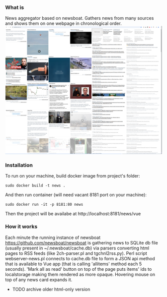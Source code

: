 ### What is
News aggregator based on newsboat. Gathers news from many sources and shows them on one webpage in
chronological order. 
![Sample screenshot 2025-05-16](img/Screenshot_2025-05-16_20-11-02.png?raw=true "Sample screenshot 2025-05-16")

### Installation
To run on your machine, build docker image from project's folder:
```
sudo docker build -t news .
```
And then run container (will need vacant 8181 port on your machine):
```
sudo docker run -it -p 8181:80 news
```
Then the project will be availabe at http://localhost:8181/news/vue

### How it works
Each minute the running instance of newsboat https://github.com/newsboat/newsboat is gathering news
to SQLite db file (usually present in ~/.newsboat/cache.db) via parsers converting html pages to RSS
feeds (like 2ch-parser.pl and tgchnl2rss.py).
Perl script webserver-news.pl connects to cache.db file to form a JSON api method that is available
to Vue app (that is calling 'allitems' method each 5 seconds). 'Mark all as read' button on top of the
page puts items' ids to localstorage making them rendered as more opaque. Hovering mouse on top of
any news card expands it.

- TODO archive older html-only version
